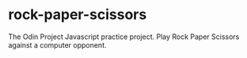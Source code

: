 # rock-paper-scissors

The Odin Project Javascript practice project. Play Rock Paper Scissors against a computer opponent.